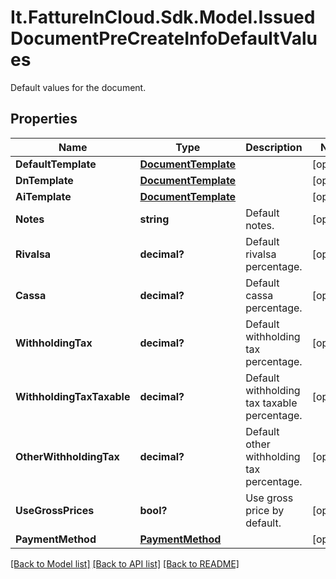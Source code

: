 # It.FattureInCloud.Sdk.Model.IssuedDocumentPreCreateInfoDefaultValues
Default values for the document.

## Properties

Name | Type | Description | Notes
------------ | ------------- | ------------- | -------------
**DefaultTemplate** | [**DocumentTemplate**](DocumentTemplate.md) |  | [optional] 
**DnTemplate** | [**DocumentTemplate**](DocumentTemplate.md) |  | [optional] 
**AiTemplate** | [**DocumentTemplate**](DocumentTemplate.md) |  | [optional] 
**Notes** | **string** | Default notes. | [optional] 
**Rivalsa** | **decimal?** | Default rivalsa percentage. | [optional] 
**Cassa** | **decimal?** | Default cassa percentage. | [optional] 
**WithholdingTax** | **decimal?** | Default withholding tax percentage. | [optional] 
**WithholdingTaxTaxable** | **decimal?** | Default withholding tax taxable percentage. | [optional] 
**OtherWithholdingTax** | **decimal?** | Default other withholding tax percentage. | [optional] 
**UseGrossPrices** | **bool?** | Use gross price by default. | [optional] 
**PaymentMethod** | [**PaymentMethod**](PaymentMethod.md) |  | [optional] 

[[Back to Model list]](../README.md#documentation-for-models) [[Back to API list]](../README.md#documentation-for-api-endpoints) [[Back to README]](../README.md)

